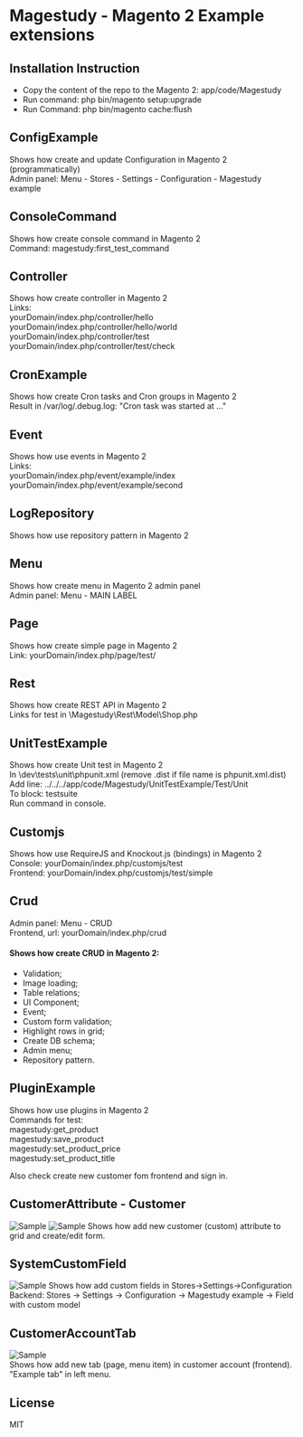 # Magestudy - Magento 2 Example extensions

## Installation Instruction  
* Copy the content of the repo to the Magento 2: app/code/Magestudy  
* Run command: php bin/magento setup:upgrade   
* Run Command: php bin/magento cache:flush  

## ConfigExample
Shows how create and update Configuration in Magento 2 (programmatically)  
Admin panel: Menu - Stores - Settings - Configuration - Magestudy example

## ConsoleCommand
Shows how create console command in Magento 2  
Command: magestudy:first_test_command

## Controller
Shows how create controller in Magento 2  
Links:  
yourDomain/index.php/controller/hello  
yourDomain/index.php/controller/hello/world  
yourDomain/index.php/controller/test  
yourDomain/index.php/controller/test/check

## CronExample
Shows how create Cron tasks and Cron groups in Magento 2  
Result in /var/log/.debug.log: "Cron task was started at ..."

## Event
Shows how use events in Magento 2  
Links:  
yourDomain/index.php/event/example/index  
yourDomain/index.php/event/example/second

## LogRepository
Shows how use repository pattern in Magento 2

## Menu
Shows how create menu in Magento 2 admin panel  
Admin panel: Menu - MAIN LABEL

## Page
Shows how create simple page in Magento 2  
Link: yourDomain/index.php/page/test/

## Rest
Shows how create REST API in Magento 2  
Links for test in \Magestudy\Rest\Model\Shop.php

## UnitTestExample
Shows how create Unit test in Magento 2  
In \dev\tests\unit\phpunit.xml (remove .dist if file name is phpunit.xml.dist)  
Add line: <directory suffix="Test.php">../../../app/code/Magestudy/UnitTestExample/Test/Unit</directory>  
To block: testsuite  
Run command in console.

## Customjs
Shows how use RequireJS and Knockout.js (bindings) in Magento 2  
Console: yourDomain/index.php/customjs/test  
Frontend: yourDomain/index.php/customjs/test/simple

## Crud
Admin panel: Menu - CRUD  
Frontend, url: yourDomain/index.php/crud  
#### Shows how create CRUD in Magento 2:
- Validation;
- Image loading;
- Table relations;
- UI Component;
- Event;
- Custom form validation;
- Highlight rows in grid;
- Create DB schema;
- Admin menu;
- Repository pattern.

## PluginExample
Shows how use plugins in Magento 2  
Commands for test:  
magestudy:get_product  
magestudy:save_product  
magestudy:set_product_price  
magestudy:set_product_title  

Also check create new customer fom frontend and sign in.

## CustomerAttribute - Customer  
![Sample](https://github.com/nans/Magestudy/blob/master/doc/CustomerAttribute_GRID.png "CustomerAttribute screenshot")
![Sample](https://github.com/nans/Magestudy/blob/master/doc/CustomerAttribute_FIELD.png "CustomerAttribute screenshot")
Shows how add new customer (custom) attribute to grid and create/edit form.

## SystemCustomField  
![Sample](https://github.com/nans/Magestudy/blob/master/doc/SystemCustomField.png "SystemCustomField screenshot")
Shows how add custom fields in Stores->Settings->Configuration  
Backend: Stores -> Settings -> Configuration -> Magestudy example -> Field with custom model

## CustomerAccountTab  
![Sample](https://github.com/nans/Magestudy/blob/master/doc/CustomerAccountTab.png "CustomerAccountTab screenshot")  
Shows how add new tab (page, menu item) in customer account (frontend).    
"Example tab" in left menu.  

License
----
MIT
